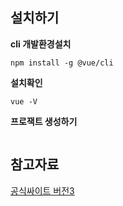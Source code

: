 ## 설치하기 

**cli 개발환경설치**
```
npm install -g @vue/cli
```

**설치확인**
```
vue -V
```

**프로잭트 생성하기**
```

```


## 참고자료 

[공식싸이트 버전3](https://v3.vuejs.org/guide/migration/introduction.html#quickstart)